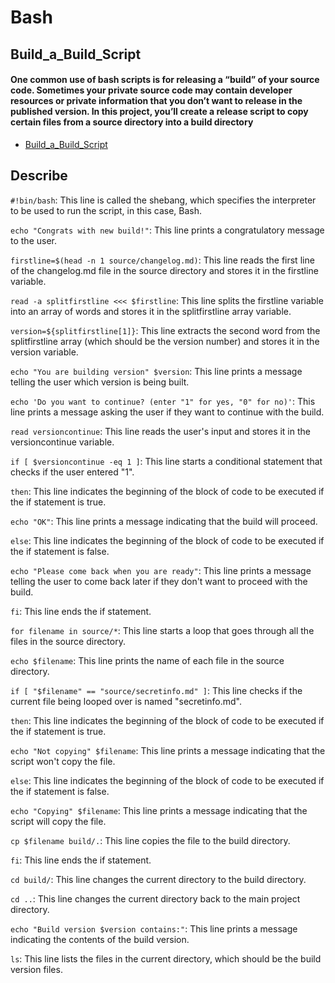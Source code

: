 # Bash

## Build_a_Build_Script
#### One common use of bash scripts is for releasing a “build” of your source code. Sometimes your private source code may contain developer resources or private information that you don’t want to release in the published version. In this project, you’ll create a release script to copy certain files from a source directory into a build directory
- [Build_a_Build_Script](https://github.com/KopchukVolod/Bash/blob/main/Build_a_Build_Script.sh)

## Describe 
`#!bin/bash`: This line is called the shebang, which specifies the interpreter to be used to run the script, in this case, Bash.

`echo "Congrats with new build!"`: This line prints a congratulatory message to the user.

`firstline=$(head -n 1 source/changelog.md)`: This line reads the first line of the changelog.md file in the source directory and stores it in the firstline variable.

`read -a splitfirstline <<< $firstline`: This line splits the firstline variable into an array of words and stores it in the splitfirstline array variable.

`version=${splitfirstline[1]}`: This line extracts the second word from the splitfirstline array (which should be the version number) and stores it in the version 
variable.

`echo "You are building version" $version`: This line prints a message telling the user which version is being built.

`echo 'Do you want to continue? (enter "1" for yes, "0" for no)'`: This line prints a message asking the user if they want to continue with the build.

`read versioncontinue`: This line reads the user's input and stores it in the versioncontinue variable.

`if [ $versioncontinue -eq 1 ]`: This line starts a conditional statement that checks if the user entered "1".

`then`: This line indicates the beginning of the block of code to be executed if the if statement is true.

`echo "OK"`: This line prints a message indicating that the build will proceed.

`else`: This line indicates the beginning of the block of code to be executed if the if statement is false.

`echo "Please come back when you are ready"`: This line prints a message telling the user to come back later if they don't want to proceed with the build.

`fi`: This line ends the if statement.

`for filename in source/*`: This line starts a loop that goes through all the files in the source directory.

`echo $filename`: This line prints the name of each file in the source directory.

`if [ "$filename" == "source/secretinfo.md" ]`: This line checks if the current file being looped over is named "secretinfo.md".

`then`: This line indicates the beginning of the block of code to be executed if the if statement is true.

`echo "Not copying" $filename`: This line prints a message indicating that the script won't copy the file.

`else`: This line indicates the beginning of the block of code to be executed if the if statement is false.

`echo "Copying" $filename`: This line prints a message indicating that the script will copy the file.

`cp $filename build/.`: This line copies the file to the build directory.

`fi`: This line ends the if statement.

`cd build/`: This line changes the current directory to the build directory.

`cd ..`: This line changes the current directory back to the main project directory.

`echo "Build version $version contains:"`: This line prints a message indicating the contents of the build version.

`ls`: This line lists the files in the current directory, which should be the build version files.
